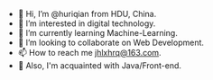 - 👋 Hi, I’m @huriqian from HDU, China.
- 👀 I’m interested in digital technology.
- 🌱 I’m currently learning Machine-Learning.
- 💞️ I’m looking to collaborate on Web Development.
- 📫 How to reach me jhlxhrq@163.com.
- 💪 Also, I'm acquainted with Java/Front-end.

<!---
huriqian/huriqian is a ✨ special ✨ repository because its `README.md` (this file) appears on your GitHub profile.
You can click the Preview link to take a look at your changes.
--->
